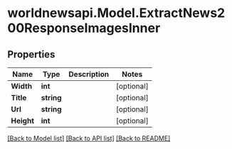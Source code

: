 # worldnewsapi.Model.ExtractNews200ResponseImagesInner

## Properties

Name | Type | Description | Notes
------------ | ------------- | ------------- | -------------
**Width** | **int** |  | [optional] 
**Title** | **string** |  | [optional] 
**Url** | **string** |  | [optional] 
**Height** | **int** |  | [optional] 

[[Back to Model list]](../README.md#documentation-for-models) [[Back to API list]](../README.md#documentation-for-api-endpoints) [[Back to README]](../README.md)

